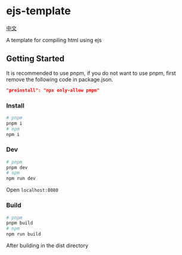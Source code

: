# ejs-template

 [中文](./README_CN.md)

 A template for compiling html using ejs

## Getting Started

It is recommended to use pnpm, if you do not want to use pnpm, first remove the following code in package.json.

``` json
"preinstall": "npx only-allow pnpm"
```

### Install

``` bash
# pnpm
pnpm i
# npm
npm i
```

### Dev

``` bash
# pnpm
pnpm dev
# npm
npm run dev
```

Open ```localhost:8080```

### Build

``` bash
# pnpm
pnpm build
# npm
npm run build
```

After building in the dist directory
